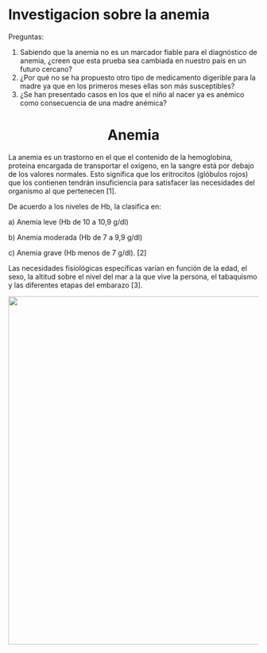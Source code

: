 # Investigacion sobre la anemia
Preguntas: 
1) Sabiendo que la anemia no es un marcador fiable para el diagnóstico de anemia, ¿creen que esta prueba sea cambiada en nuestro país en un futuro cercano?
2) ¿Por qué no se ha propuesto otro tipo de medicamento digerible para la madre ya que en los primeros meses ellas son más susceptibles?
3) ¿Se han presentado casos en los que el niño al nacer ya es anémico como consecuencia de una madre anémica?
<HTML>
   <HEAD>
 <H1 align="center"> Anemia</H1>
   </HEAD>
  
   <BODY>
  <p>
La anemia es un trastorno en el que el contenido de la hemoglobina, proteína encargada de transportar el oxígeno, en la sangre está por debajo de los valores normales. Esto significa que los eritrocitos (glóbulos rojos) que los contienen tendrán insuficiencia para satisfacer las necesidades del organismo al que pertenecen [1]. <br/>

De  acuerdo  a  los  niveles  de  Hb,  la  clasifica  en: <br/>

   a) Anemia leve (Hb de 10 a 10,9 g/dl) <br/>

 b) Anemia moderada (Hb de 7 a 9,9 g/dl)<br/>

c) Anemia grave (Hb menos de 7 g/dl). [2]<br/>

Las necesidades fisiológicas específicas varían en función de la edad, el sexo, la altitud sobre el nivel del mar a la que vive la persona, el tabaquismo y las diferentes etapas del embarazo [3].
</p>
<img src="https://www.scielosp.org/media/assets/rpmesp/v34n4/1726-4642-rpmesp-34-04-716-gf1.jpg" border="0" width="1000" height="700">


     
   </BODY>
</HTML>
